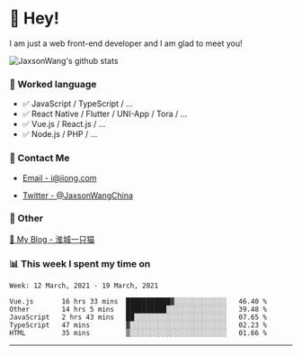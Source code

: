 # 👋 Hey!

I am just a web front-end developer and I am glad to meet you!

![JaxsonWang's github stats](https://github-readme-stats.vercel.app/api?username=JaxsonWang&&show_icons=true&&title_color=1abc9c&&icon_color=1abc9c)


### 📝 Worked language

- ✅ JavaScript / TypeScript / ...
- ✅ React Native / Flutter / UNI-App / Tora / ...
- ✅ Vue.js / React.js / ...
- ✅ Node.js / PHP / ...

### 📮 Contact Me

- [Email - i@iiong.com](mailto:i@iiong.com)

- [Twitter - @JaxsonWangChina](https://twitter.com/JaxsonWangChina)

### 🤪 Other

[📌 My Blog - 淮城一只猫](https://iiong.com)

### 📊 This week I spent my time on

<!--START_SECTION:waka-->
```text
Week: 12 March, 2021 - 19 March, 2021

Vue.js       16 hrs 33 mins  ███████████▓░░░░░░░░░░░░░   46.40 % 
Other        14 hrs 5 mins   ██████████░░░░░░░░░░░░░░░   39.48 % 
JavaScript   2 hrs 43 mins   ██░░░░░░░░░░░░░░░░░░░░░░░   07.65 % 
TypeScript   47 mins         ▓░░░░░░░░░░░░░░░░░░░░░░░░   02.23 % 
HTML         35 mins         ▒░░░░░░░░░░░░░░░░░░░░░░░░   01.66 % 
```
<!--END_SECTION:waka-->

---
